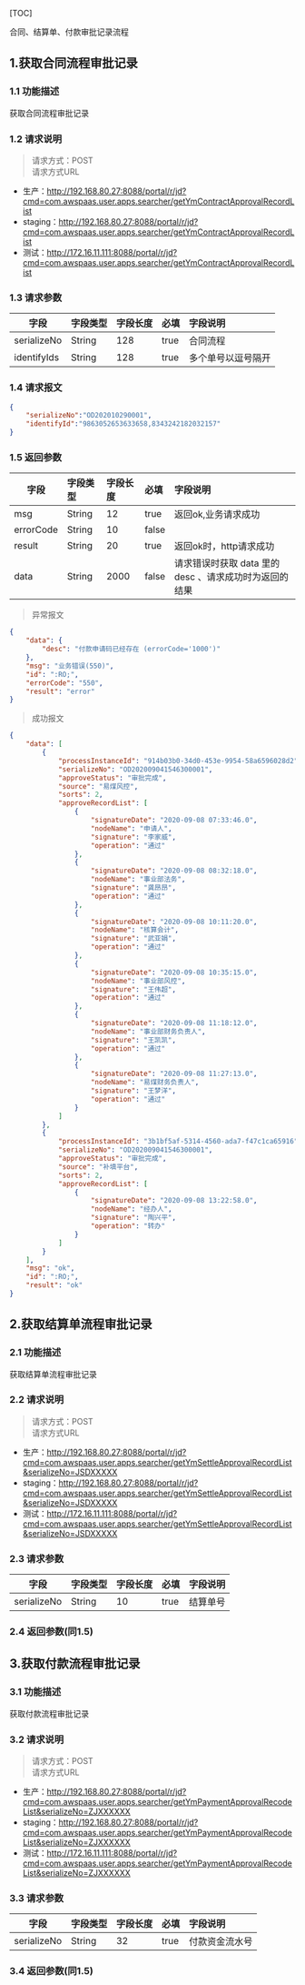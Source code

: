 [TOC]

合同、结算单、付款审批记录流程
## 1.获取合同流程审批记录
### 1.1 功能描述
获取合同流程审批记录
### 1.2 请求说明
> 请求方式：POST<br>
> 请求方式URL
   * 生产：http://192.168.80.27:8088/portal/r/jd?cmd=com.awspaas.user.apps.searcher/getYmContractApprovalRecordList
   * staging：http://192.168.80.27:8088/portal/r/jd?cmd=com.awspaas.user.apps.searcher/getYmContractApprovalRecordList
   * 测试：http://172.16.11.111:8088/portal/r/jd?cmd=com.awspaas.user.apps.searcher/getYmContractApprovalRecordList
### 1.3 请求参数
字段          | 字段类型  | 字段长度| 必填| 字段说明
--------------|:-----------|:-----------|:-----------|:-----------
serializeNo	 | String      |128    | true|  合同流程 
identifyIds   | String      |128    | true|  多个单号以逗号隔开 
### 1.4 请求报文
``` json
{
    "serializeNo":"OD202010290001",
    "identifyId":"9863052653633658,8343242182032157"
}
```
### 1.5 返回参数
字段          | 字段类型  | 字段长度| 必填| 字段说明
--------------|:-----------|:-----------|:-----------|:-----------
msg           | String      |12          | true|    返回ok,业务请求成功  
errorCode     | String      |10          | false|    
result        | String      |20          | true|    返回ok时，http请求成功 
data          | String      |2000        | false |  请求错误时获取 data 里的desc 、请求成功时为返回的结果 

> 异常报文 
``` json
{
    "data": {
        "desc": "付款申请码已经存在 (errorCode='1000')"
    },
    "msg": "业务错误(550)",
    "id": ":RO;",
    "errorCode": "550",
    "result": "error"
}
```
> 成功报文
``` json
{
    "data": [
        {
            "processInstanceId": "914b03b0-34d0-453e-9954-58a6596028d2",
            "serializeNo": "OD202009041546300001",
            "approveStatus": "审批完成",
            "source": "易煤风控",
            "sorts": 2,
            "approveRecordList": [
                {
                    "signatureDate": "2020-09-08 07:33:46.0",
                    "nodeName": "申请人",
                    "signature": "李家威",
                    "operation": "通过"
                },
                {
                    "signatureDate": "2020-09-08 08:32:18.0",
                    "nodeName": "事业部法务",
                    "signature": "龚昂昂",
                    "operation": "通过"
                },
                {
                    "signatureDate": "2020-09-08 10:11:20.0",
                    "nodeName": "核算会计",
                    "signature": "武亚娟",
                    "operation": "通过"
                },
                {
                    "signatureDate": "2020-09-08 10:35:15.0",
                    "nodeName": "事业部风控",
                    "signature": "王伟超",
                    "operation": "通过"
                },
                {
                    "signatureDate": "2020-09-08 11:18:12.0",
                    "nodeName": "事业部财务负责人",
                    "signature": "王凯凯",
                    "operation": "通过"
                },
                {
                    "signatureDate": "2020-09-08 11:27:13.0",
                    "nodeName": "易煤财务负责人",
                    "signature": "王梦洋",
                    "operation": "通过"
                }
            ]
        },
        {
            "processInstanceId": "3b1bf5af-5314-4560-ada7-f47c1ca65916",
            "serializeNo": "OD202009041546300001",
            "approveStatus": "审批完成",
            "source": "补填平台",
            "sorts": 2,
            "approveRecordList": [
                {
                    "signatureDate": "2020-09-08 13:22:58.0",
                    "nodeName": "经办人",
                    "signature": "陶兴平",
                    "operation": "转办"
                }
            ]
        }
    ],
    "msg": "ok",
    "id": ":RO;",
    "result": "ok"
}
```
## 2.获取结算单流程审批记录
### 2.1 功能描述
获取结算单流程审批记录
### 2.2 请求说明
> 请求方式：POST<br>
> 请求方式URL
   * 生产：http://192.168.80.27:8088/portal/r/jd?cmd=com.awspaas.user.apps.searcher/getYmSettleApprovalRecordList&serializeNo=JSDXXXXX
   * staging：http://192.168.80.27:8088/portal/r/jd?cmd=com.awspaas.user.apps.searcher/getYmSettleApprovalRecordList&serializeNo=JSDXXXXX
   * 测试：http://172.16.11.111:8088/portal/r/jd?cmd=com.awspaas.user.apps.searcher/getYmSettleApprovalRecordList&serializeNo=JSDXXXXX

### 2.3 请求参数
字段          | 字段类型  | 字段长度| 必填| 字段说明
--------------|:-----------|:-----------|:-----------|:-----------
serializeNo   | String     |10         |true         | 结算单号 

### 2.4 返回参数(同1.5)

## 3.获取付款流程审批记录
### 3.1 功能描述
获取付款流程审批记录
### 3.2 请求说明
> 请求方式：POST<br>
> 请求方式URL
   * 生产：http://192.168.80.27:8088/portal/r/jd?cmd=com.awspaas.user.apps.searcher/getYmPaymentApprovalRecodeList&serializeNo=ZJXXXXXX
   * staging：http://192.168.80.27:8088/portal/r/jd?cmd=com.awspaas.user.apps.searcher/getYmPaymentApprovalRecodeList&serializeNo=ZJXXXXXX
   * 测试：http://172.16.11.111:8088/portal/r/jd?cmd=com.awspaas.user.apps.searcher/getYmPaymentApprovalRecodeList&serializeNo=ZJXXXXXX
### 3.3 请求参数
字段          | 字段类型  | 字段长度| 必填| 字段说明
--------------|:-----------|:-----------|:-----------|:-----------
serializeNo   | String     |32          | true       |   付款资金流水号 
### 3.4 返回参数(同1.5)

